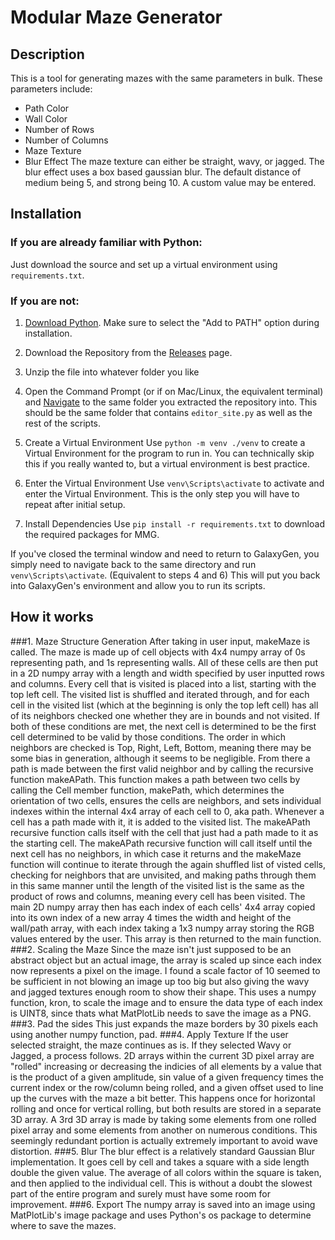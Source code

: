 # Modular Maze Generator

## Description
This is a tool for generating mazes with the same parameters in bulk. 
These parameters include:
- Path Color
- Wall Color 
- Number of Rows
- Number of Columns
- Maze Texture
- Blur Effect
The maze texture can either be straight, wavy, or jagged.
The blur effect uses a box based gaussian blur.
The default distance of medium being 5, and strong being 10. A custom value may be entered.


## Installation
### If you are already familiar with Python:
Just download the source and set up a virtual environment using `requirements.txt`.

### If you are not:
1. [Download Python](https://www.python.org/downloads/). Make sure to select the "Add to PATH" option during installation.

2. Download the Repository from the [Releases](https://github.com/NickScopre/Modular-Maze-Generator) page.

3. Unzip the file into whatever folder you like

4. Open the Command Prompt (or if on Mac/Linux, the equivalent terminal) and [Navigate](https://www.digitalcitizen.life/command-prompt-how-use-basic-commands/#ftoc-heading-3) to the same folder you extracted the repository into.
This should be the same folder that contains `editor_site.py` as well as the rest of the scripts.

5. Create a Virtual Environment
Use `python -m venv ./venv` to create a Virtual Environment for the program to run in. You can technically skip this if you really wanted to,  but a virtual environment is best practice.

6. Enter the Virtual Environment
Use `venv\Scripts\activate` to activate and enter the Virtual Environment. This is the only step you will have to repeat after initial setup.

7. Install Dependencies
Use `pip install -r requirements.txt` to download the required packages for MMG. 

If you've closed the terminal window and need to return to GalaxyGen, you simply need to navigate back to the same directory and run `venv\Scripts\activate`. (Equivalent to steps 4 and 6) This will put you back into GalaxyGen's environment and allow you to run its scripts.

## How it works
###1. Maze Structure Generation
After taking in user input, makeMaze is called. The maze is made up of cell objects with 4x4 numpy array of 0s representing path, and 1s representing walls. 
All of these cells are then put in a 2D numpy array with a length and width specified by user inputted rows and columns. Every cell that is
visited is placed into a list, starting with the top left cell. The visited list is shuffled and iterated through, and for each cell in 
the visited list (which at the beginning is only the top left cell) has all of its neighbors checked one whether they are in bounds and not 
visited. If both of these conditions are met, the next cell is determined to be the first cell determined to be valid by those conditions. 
The order in which neighbors are checked is Top, Right, Left, Bottom, meaning there may be some bias in generation, although it seems to 
be negligible. From there a path is made between the first valid neighbor and by calling the recursive function makeAPath. This function 
makes a path between two cells by calling the Cell member function, makePath, which determines the orientation of two cells, ensures the 
cells are neighbors, and sets individual indexes within the internal 4x4 array of each cell to 0, aka path. Whenever a cell has a path made 
with it, it is added to the visited list. The makeAPath recursive function calls itself with the cell that just had a path made to it as the
starting cell. The makeAPath recursive function will call itself until the next cell has no neighbors, in which case it returns and the 
makeMaze function will continue to iterate through the again shuffled list of visted cells, checking for neighbors that are unvisited, and
making paths through them in this same manner until the length of the visited list is the same as the product of rows and columns, meaning 
every cell has been visited. The main 2D numpy array then has each index of each cells' 4x4 array copied into its own index of a new array
4 times the width and height of the wall/path array, with each index taking a 1x3 numpy array storing the RGB values entered by the user.
This array is then returned to the main function.
###2. Scaling the Maze
Since the maze isn't just supposed to be an abstract object but an actual image, the array is scaled up since each index now represents a 
pixel on the image. I found a scale factor of 10 seemed to be sufficient in not blowing an image up too big but also giving the wavy and 
jagged textures enough room to show their shape. This uses a numpy function, kron, to scale the image and to ensure the data type of each
index is UINT8, since thats what MatPlotLib needs to save the image as a PNG. 
###3. Pad the sides
This just expands the maze borders by 30 pixels each using another numpy function, pad. 
###4. Apply Texture
If the user selected straight, the maze continues as is. If they selected Wavy or Jagged, a process follows. 2D arrays within the current 3D 
pixel array are "rolled" increasing or decreasing the indicies of all elements by a value that is the product of a given amplitude, sin value
of a given frequency times the current index or the row/column being rolled, and a given offset used to line up the curves with the maze a bit
better. This happens once for horizontal rolling and once for vertical rolling, but both results are stored in a separate 3D array. A 3rd 3D
array is made by taking some elements from one rolled pixel array and some elements from another on numerous conditions. This seemingly 
redundant portion is actually extremely important to avoid wave distortion. 
###5. Blur
The blur effect is a relatively standard Gaussian Blur implementation. It goes cell by cell and takes a square with a side length double the 
given value. The average of all colors within the square is taken, and then applied to the individual cell. This is without a doubt the 
slowest part of the entire program and surely must have some room for improvement. 
###6. Export 
The numpy array is saved into an image using MatPlotLib's image package and uses Python's os package to determine where to save the mazes.